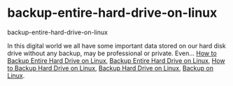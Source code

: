 # backup-entire-hard-drive-on-linux
backup-entire-hard-drive-on-linux

In this digital world we all have some important data stored on our hard disk drive without any backup, may be professional or private. Even...
[How to Backup Entire Hard Drive on Linux](https://geekeasier.com/how-to-backup-your-entire-hard-drive-on-linux/5881/),
[Backup Entire Hard Drive on Linux](https://geekeasier.com/how-to-backup-your-entire-hard-drive-on-linux/5881/),
[How to Backup Hard Drive on Linux](https://geekeasier.com/how-to-backup-your-entire-hard-drive-on-linux/5881/),
[Backup Hard Drive on Linux](https://geekeasier.com/how-to-backup-your-entire-hard-drive-on-linux/5881/),
[Backup on Linux](https://geekeasier.com/how-to-backup-your-entire-hard-drive-on-linux/5881/).
